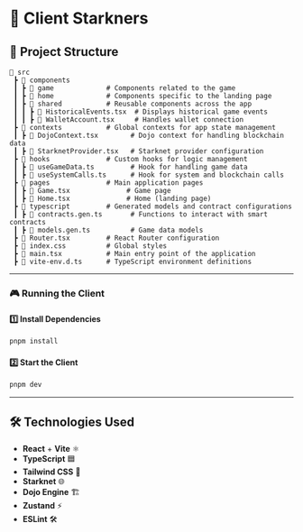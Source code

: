 # 🎨 Client Starkners

## 📂 Project Structure
```
📂 src
 ┣ 📂 components
 ┃ ┣ 📂 game             # Components related to the game
 ┃ ┣ 📂 home             # Components specific to the landing page
 ┃ ┣ 📂 shared           # Reusable components across the app
 ┃ ┃ ┣ 📜 HistoricalEvents.tsx  # Displays historical game events
 ┃ ┃ ┣ 📜 WalletAccount.tsx     # Handles wallet connection
 ┣ 📂 contexts           # Global contexts for app state management
 ┃ ┣ 📜 DojoContext.tsx        # Dojo context for handling blockchain data
 ┃ ┣ 📜 StarknetProvider.tsx   # Starknet provider configuration
 ┣ 📂 hooks              # Custom hooks for logic management
 ┃ ┣ 📜 useGameData.ts         # Hook for handling game data
 ┃ ┣ 📜 useSystemCalls.ts      # Hook for system and blockchain calls
 ┣ 📂 pages              # Main application pages
 ┃ ┣ 📜 Game.tsx              # Game page
 ┃ ┣ 📜 Home.tsx              # Home (landing page)
 ┣ 📂 typescript         # Generated models and contract configurations
 ┃ ┣ 📜 contracts.gen.ts       # Functions to interact with smart contracts
 ┃ ┣ 📜 models.gen.ts          # Game data models
 ┣ 📜 Router.tsx         # React Router configuration
 ┣ 📜 index.css          # Global styles
 ┣ 📜 main.tsx           # Main entry point of the application
 ┣ 📜 vite-env.d.ts      # TypeScript environment definitions
```

---

### 🎮 Running the Client  

#### 1️⃣ Install Dependencies  
```bash
pnpm install
```

#### 2️⃣ Start the Client  
```bash
pnpm dev
```

---

## 🛠 **Technologies Used**
- **React** + **Vite** ⚛️
- **TypeScript** 🟦
- **Tailwind CSS** 🎨
- **Starknet** 🌐
- **Dojo Engine** 🏗️
- **Zustand** ⚡
- **ESLint** 🛠️
